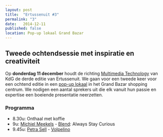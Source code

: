 ```yaml
---
layout: post
title:  "Ertussenuit #3"
permalink: "3"
date:   2014-12-11
published: false
location: Pop-up lokaal Grand Bazar
---
```


## Tweede ochtendsessie met inspiratie en creativiteit

Op **donderdag 11 december** houdt de richting [Multimedia Technology](http://multimediatechnology.be) van KdG de derde editie van Ertussenuit.
We gaan voor een tweede keer voor een ochtend editie in een [pop-up lokaal](http://atv.be/nieuws/2014-11-10/studeren-in-grand-bazar-shoppingcenter) in het Grand Bazar shopping centrum.
We nodigen een aantal sprekers uit die elk vanuit hun passie en expertise een boeiende presentatie neerzetten.

### Programma
- 8.30u: Onthaal met koffie
- 9u: [Michiel Meekels](http://michielmeekels.tumblr.com/) - [Blend](http://www.blend.be/): Always Stay Curious
- 9.45u: [Petra Sell](http://www.volpelino.com) - [Volpelino](http://www.volpelino.com/)
